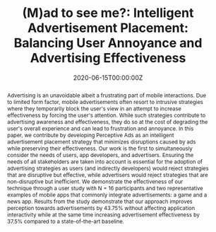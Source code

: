 ---
title: "(M)ad to see me?: Intelligent Advertisement Placement: Balancing User Annoyance and Advertising Effectiveness"
authors:
- Ngoc Thi Nguyen
- admin
- Hyowon Lee
- Pan Hui 
- Huber Flores
- Petteri Nurmi
#author_notes:
#- "Equal contribution"
#- "Equal contribution"
date: "2020-06-15T00:00:00Z"
doi: "https://doi.org/10.1109/MC.2022.3143087"

# Schedule page publish date (NOT publication's date).
publishDate: "2020-06-15T00:00:00Z"

# Publication type.
# Accepts a single type but formatted as a YAML list (for Hugo requirements).
# Enter a publication type from the CSL standard.
publication_types: ["article-journal"] 
#publication_types: ["article"]

# Publication name and optional abbreviated publication name.
publication: In Proceedings of the *ACM on Interactive, Mobile, Wearable and Ubiquitous Technologies*  Volume 4, Issue 2, 53, 1-26
publication_short: In *ACM on Interactive, Mobile, Wearable and Ubiquitous Technologies* 4(2), 53, 1-26

abstract: "Advertising is an unavoidable albeit a frustrating part of mobile interactions. Due to limited form factor, mobile advertisements often resort to intrusive strategies where they temporarily block the user's view in an attempt to increase effectiveness by forcing the user's attention. While such strategies contribute to advertising awareness and effectiveness, they do so at the cost of degrading the user's overall experience and can lead to frustration and annoyance. In this paper, we contribute by developing Perceptive Ads as an intelligent advertisement placement strategy that minimizes disruptions caused by ads while preserving their effectiveness. Our work is the first to simultaneously consider the needs of users, app developers, and advertisers. Ensuring the needs of all stakeholders are taken into account is essential for the adoption of advertising strategies as users (and indirectly developers) would reject strategies that are disruptive but effective, while advertisers would reject strategies that are non-disruptive but inefficient. We demonstrate the effectiveness of our technique through a user study with N = 16 participants and two representative examples of mobile apps that commonly integrate advertisements: a game and a news app. Results from the study demonstrate that our approach improves perception towards advertisements by 43.75% without affecting application interactivity while at the same time increasing advertisement effectiveness by 37.5% compared to a state-of-the-art baseline."

# Summary. An optional shortened abstract.
#summary: "..."

#tags:
#- Source Themes

# Display this page in the Featured widget?
featured: false

# links:
# - name: ""
#   url: ""
url_pdf: "https://researchportal.helsinki.fi/files/136130508/_M_ad_to_see_me_Intelligent_Advertisement_Placement_Balancing_User_Annoyance_and_Advertising_Effectiveness.pdf"
#url_code: ''
#url_dataset: ''
#url_poster: ''
#url_project: ''
#url_slides: ''
#url_source: ''
#url_video: ''

# Featured image
# To use, add an image named `featured.jpg/png` to your page's folder. 
#image:
#  caption: 'Image credit: [**Unsplash**](https://unsplash.com/photos/jdD8gXaTZsc)'
#  focal_point: ""
#  preview_only: false

# Associated Projects (optional).
#   Associate this publication with one or more of your projects.
#   Simply enter your project's folder or file name without extension.
#   E.g. `internal-project` references `content/project/internal-project/index.md`.
#   Otherwise, set `projects: []`.
#projects: []

# Slides (optional).
#   Associate this publication with Markdown slides.
#   Simply enter your slide deck's filename without extension.
#   E.g. `slides: "example"` references `content/slides/example/index.md`.
#   Otherwise, set `slides: ""`.
# slides: example
# ---

# {{% callout note %}}
# Click the *Cite* button above to demo the feature to enable visitors to import publication metadata into their reference management software.
# {{% /callout %}}

# {{% callout note %}}
# Create your slides in Markdown - click the *Slides* button to check out the example.
# {{% /callout %}}

# Add the publication's **full text** or **supplementary notes** here. You can use rich formatting such as including [code, math, and images](https://wowchemy.com/docs/content/writing-markdown-latex/).
---